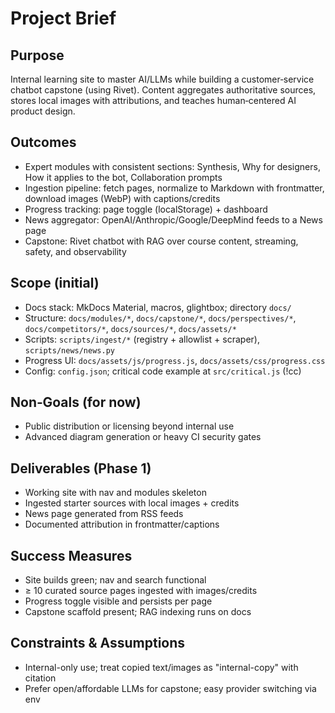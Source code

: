 # Project Brief

## Purpose
Internal learning site to master AI/LLMs while building a customer‑service chatbot capstone (using Rivet). Content aggregates authoritative sources, stores local images with attributions, and teaches human‑centered AI product design.

## Outcomes
- Expert modules with consistent sections: Synthesis, Why for designers, How it applies to the bot, Collaboration prompts
- Ingestion pipeline: fetch pages, normalize to Markdown with frontmatter, download images (WebP) with captions/credits
- Progress tracking: page toggle (localStorage) + dashboard
- News aggregator: OpenAI/Anthropic/Google/DeepMind feeds to a News page
- Capstone: Rivet chatbot with RAG over course content, streaming, safety, and observability

## Scope (initial)
- Docs stack: MkDocs Material, macros, glightbox; directory `docs/`
- Structure: `docs/modules/*`, `docs/capstone/*`, `docs/perspectives/*`, `docs/competitors/*`, `docs/sources/*`, `docs/assets/*`
- Scripts: `scripts/ingest/*` (registry + allowlist + scraper), `scripts/news/news.py`
- Progress UI: `docs/assets/js/progress.js`, `docs/assets/css/progress.css`
- Config: `config.json`; critical code example at `src/critical.js` (!cc)

## Non‑Goals (for now)
- Public distribution or licensing beyond internal use
- Advanced diagram generation or heavy CI security gates

## Deliverables (Phase 1)
- Working site with nav and modules skeleton
- Ingested starter sources with local images + credits
- News page generated from RSS feeds
- Documented attribution in frontmatter/captions

## Success Measures
- Site builds green; nav and search functional
- ≥ 10 curated source pages ingested with images/credits
- Progress toggle visible and persists per page
- Capstone scaffold present; RAG indexing runs on docs

## Constraints & Assumptions
- Internal-only use; treat copied text/images as "internal-copy" with citation
- Prefer open/affordable LLMs for capstone; easy provider switching via env
